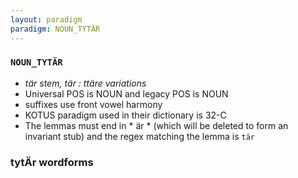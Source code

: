 ```yaml
---
layout: paradigm
paradigm: NOUN_TYTÄR
---
```

### ` NOUN_TYTÄR `

* _tär stem, tär : ttäre variations_
* Universal POS is NOUN and legacy POS is NOUN
* suffixes use front vowel harmony
* KOTUS paradigm used in their dictionary is 32-C
* The lemmas must end in * är * (which will be deleted to form an invariant stub) and the regex matching the lemma is ` tär `

### tytÄr wordforms


